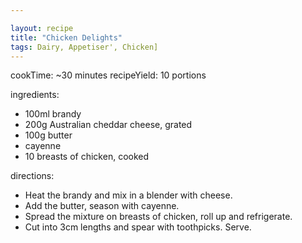 ```yaml
---

layout: recipe
title: "Chicken Delights"
tags: Dairy, Appetiser', Chicken]
---
```


cookTime: ~30 minutes
recipeYield: 10 portions

ingredients:
- 100ml brandy
- 200g Australian cheddar cheese, grated
- 100g butter
- cayenne
- 10 breasts of chicken, cooked

directions:
- Heat the brandy and mix in a blender with cheese.
- Add the butter, season with cayenne.
- Spread the mixture on breasts of chicken, roll up and refrigerate.
- Cut into 3cm lengths and spear with toothpicks. Serve.

